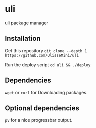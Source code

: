# uli
uli package manager

## Installation
Get this repository
`git clone --depth 1 https://github.com/UlisseMini/uli`

Run the deploy script
`cd uli && ./deploy`

## Dependencies

`wget` or `curl` for Downloading packages.

## Optional dependencies
`pv` for a nice progressbar output.
